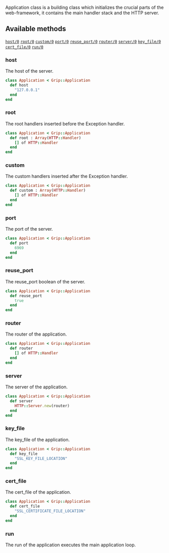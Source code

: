 Application class is a building class which initializes the crucial parts of the web-framework, it contains the main handler stack and the HTTP server.

## Available methods

[`host/0`](#host)
[`root/0`](#root)
[`custom/0`](#custom)
[`port/0`](#port)
[`reuse_port/0`](#reuse_port)
[`router/0`](#router)
[`server/0`](#server)
[`key_file/0`](#key_file)
[`cert_file/0`](#cert_file)
[`run/0`](#run)


### host

The host of the server.

```ruby
class Application < Grip::Application
  def host
    "127.0.0.1"
  end
end
```

### root

The root handlers inserted before the Exception handler.

```ruby
class Application < Grip::Application
  def root : Array(HTTP::Handler)
    [] of HTTP::Handler
  end
end
```

### custom

The custom handlers inserted after the Exception handler.

```ruby
class Application < Grip::Application
  def custom : Array(HTTP::Handler)
    [] of HTTP::Handler
  end
end
```

### port

The port of the server.

```ruby
class Application < Grip::Application
  def port
    6969
  end
end
```

### reuse_port

The reuse_port boolean of the server.

```ruby
class Application < Grip::Application
  def reuse_port
    true
  end
end
```

### router

The router of the application.

```ruby
class Application < Grip::Application
  def router
    [] of HTTP::Handler
  end
end
```

### server

The server of the application.

```ruby
class Application < Grip::Application
  def server
    HTTP::Server.new(router)
  end
end
```

### key_file

The key_file of the application.

```ruby
class Application < Grip::Application
  def key_file
    "SSL_KEY_FILE_LOCATION"
  end
end
```

### cert_file

The cert_file of the application.

```ruby
class Application < Grip::Application
  def cert_file
    "SSL_CERTIFICATE_FILE_LOCATION"
  end
end
```

### run

The run of the application executes the main application loop.

